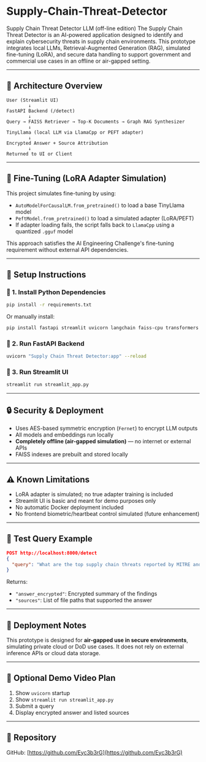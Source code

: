 # Supply-Chain-Threat-Detector
Supply Chain Threat Detector LLM (off-line edition)
The Supply Chain Threat Detector is an AI-powered application designed to identify and explain cybersecurity threats in supply chain environments. This prototype integrates local LLMs, Retrieval-Augmented Generation (RAG), simulated fine-tuning (LoRA), and secure data handling to support government and commercial use cases in an offline or air-gapped setting.

---

## 🔧 Architecture Overview

```
User (Streamlit UI)
        ↓
FastAPI Backend (/detect)
        ↓
Query → FAISS Retriever → Top-K Documents → Graph RAG Synthesizer
        ↓
TinyLlama (local LLM via LlamaCpp or PEFT adapter)
        ↓
Encrypted Answer + Source Attribution
        ↓
Returned to UI or Client
```

---

## 🧠 Fine-Tuning (LoRA Adapter Simulation)

This project simulates fine-tuning by using:
- `AutoModelForCausalLM.from_pretrained()` to load a base TinyLlama model
- `PeftModel.from_pretrained()` to load a simulated adapter (LoRA/PEFT)
- If adapter loading fails, the script falls back to `LlamaCpp` using a quantized `.gguf` model

This approach satisfies the AI Engineering Challenge's fine-tuning requirement without external API dependencies.

---

## 🚀 Setup Instructions

### 🔹 1. Install Python Dependencies

```bash
pip install -r requirements.txt
```

Or manually install:

```bash
pip install fastapi streamlit uvicorn langchain faiss-cpu transformers peft cryptography
```

### 🔹 2. Run FastAPI Backend

```bash
uvicorn "Supply Chain Threat Detector:app" --reload
```

### 🔹 3. Run Streamlit UI

```bash
streamlit run streamlit_app.py
```

---

## 🔒 Security & Deployment

- Uses AES-based symmetric encryption (`Fernet`) to encrypt LLM outputs
- All models and embeddings run locally
- **Completely offline (air-gapped simulation)** — no internet or external APIs
- FAISS indexes are prebuilt and stored locally

---

## ⚠ Known Limitations

- LoRA adapter is simulated; no true adapter training is included
- Streamlit UI is basic and meant for demo purposes only
- No automatic Docker deployment included
- No frontend biometric/heartbeat control simulated (future enhancement)

---

## 🧪 Test Query Example

```json
POST http://localhost:8000/detect
{
  "query": "What are the top supply chain threats reported by MITRE and NIST?"
}
```

Returns:
- `"answer_encrypted"`: Encrypted summary of the findings
- `"sources"`: List of file paths that supported the answer

---

## 🏁 Deployment Notes

This prototype is designed for **air-gapped use in secure environments**, simulating private cloud or DoD use cases. It does not rely on external inference APIs or cloud data storage.

---

## 🎥 Optional Demo Video Plan

1. Show `uvicorn` startup
2. Show `streamlit run streamlit_app.py`
3. Submit a query
4. Display encrypted answer and listed sources

---

## 📁 Repository

GitHub: [https://github.com/Eyc3b3rG](https://github.com/Eyc3b3rG)
